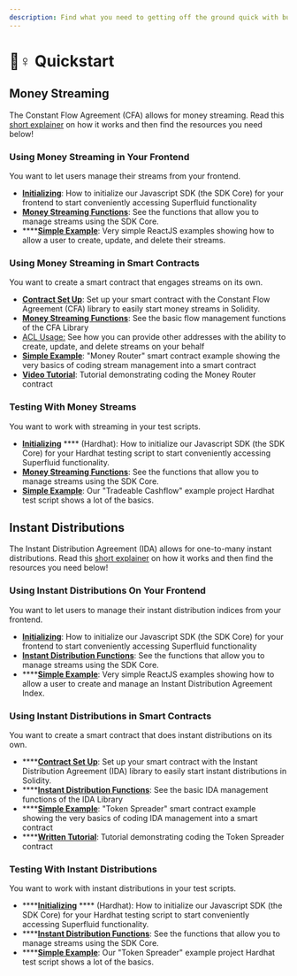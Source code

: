 ```yaml
---
description: Find what you need to getting off the ground quick with building on Superfluid
---
```


# 🏃♀ Quickstart

## Money Streaming

The Constant Flow Agreement (CFA) allows for money streaming. Read this [short explainer](https://docs.superfluid.finance/superfluid/protocol-overview/in-depth-overview/super-agreements/constant-flow-agreement-cfa) on how it works and then find the resources you need below!

### Using Money Streaming in Your Frontend

You want to let users manage their streams from your frontend.

* [**Initializing**](https://docs.superfluid.finance/superfluid/developers/sdk-initialization/sdk-core/sdk-core-initialization#infura-provider-initialization): How to initialize our Javascript SDK (the SDK Core) for your frontend to start conveniently accessing Superfluid functionality
* [**Money Streaming Functions**](https://docs.superfluid.finance/superfluid/developers/sdk-initialization/sdk-core/cfa-operations): See the functions that allow you to manage streams using the SDK Core.&#x20;
* ****[**Simple Example**](https://docs.superfluid.finance/superfluid/developers/interactive-tutorials/money-streaming-1): Very simple ReactJS examples showing how to allow a user to create, update, and delete their streams.

### Using Money Streaming in Smart Contracts

You want to create a smart contract that engages streams on its own.

* [**Contract Set Up**](https://docs.superfluid.finance/superfluid/developers/solidity-examples/solidity-libraries/cfav1-library#the-cfa-library): Set up your smart contract with the Constant Flow Agreement (CFA) library to easily start money streams in Solidity.
* [**Money Streaming Functions**](https://docs.superfluid.finance/superfluid/developers/solidity-examples/solidity-libraries/cfav1-library#using-the-cfa-library): See the basic flow management functions of the CFA Library
* [ACL Usage:](solidity-examples/cfa-access-control-list-acl.md) See how you can provide other addresses with the ability to create, update, and delete streams on your behalf
* [**Simple Example**](https://github.com/superfluid-finance/protocol-monorepo/tree/dev/examples/beginner-examples/money-router): "Money Router" smart contract example showing the very basics of coding stream management into a smart contract
* [**Video Tutorial**](https://www.youtube.com/watch?v=1mwbYQ429IU): Tutorial demonstrating coding the Money Router contract

### Testing With Money Streams

You want to work with streaming in your test scripts.

* [**Initializing**](https://docs.superfluid.finance/superfluid/developers/sdk-initialization/sdk-core/sdk-core-initialization#hardhat-signer-example) **** (Hardhat): How to initialize our Javascript SDK (the SDK Core) for your Hardhat testing script to start conveniently accessing Superfluid functionality.
* [**Money Streaming Functions**](https://docs.superfluid.finance/superfluid/developers/sdk-initialization/sdk-core/cfa-operations): See the functions that allow you to manage streams using the SDK Core.
* [**Simple Example**](https://github.com/superfluid-finance/protocol-monorepo/tree/dev/examples/tradeable-cashflow/test): Our "Tradeable Cashflow" example project Hardhat test script shows a lot of the basics.

## Instant Distributions

The Instant Distribution Agreement (IDA) allows for one-to-many instant distributions. Read this [short explainer](https://docs.superfluid.finance/superfluid/protocol-overview/in-depth-overview/super-agreements/instant-distribution-agreement-ida) on how it works and then find the resources you need below!

### Using Instant Distributions On Your Frontend

You want to let users to manage their instant distribution indices from your frontend.

* [**Initializing**](https://docs.superfluid.finance/superfluid/developers/sdk-initialization/sdk-core/sdk-core-initialization#infura-provider-initialization): How to initialize our Javascript SDK (the SDK Core) for your frontend to start conveniently accessing Superfluid functionality
* [**Instant Distribution Functions**](https://docs.superfluid.finance/superfluid/developers/sdk-initialization/sdk-core/ida-operations): See the functions that allow you to manage streams using the SDK Core.
* ****[**Simple Example**](https://docs.superfluid.finance/superfluid/developers/interactive-tutorials/instant-distribution): Very simple ReactJS examples showing how to allow a user to create and manage an Instant Distribution Agreement Index.

### Using Instant Distributions in Smart Contracts

You want to create a smart contract that does instant distributions on its own.

* ****[**Contract Set Up**](https://docs.superfluid.finance/superfluid/developers/solidity-examples/solidity-libraries/idav1-library#importing-and-initialization): Set up your smart contract with the Instant Distribution Agreement (IDA) library to easily start instant distributions in Solidity.
* ****[**Instant Distribution Functions**](https://docs.superfluid.finance/superfluid/developers/solidity-examples/solidity-libraries/idav1-library#api-specification): See the basic IDA management functions of the IDA Library
* ****[**Simple Example**](https://github.com/superfluid-finance/protocol-monorepo/blob/dev/examples/beginner-examples/token-spreader/contracts/TokenSpreader.sol): "Token Spreader" smart contract example showing the very basics of coding IDA management into a smart contract
* ****[**Written Tutorial**](https://github.com/superfluid-finance/protocol-monorepo/tree/dev/examples/beginner-examples/token-spreader#ida-tutorial): Tutorial demonstrating coding the Token Spreader contract

### Testing With Instant Distributions

You want to work with instant distributions in your test scripts.

* ****[**Initializing**](https://docs.superfluid.finance/superfluid/developers/sdk-initialization/sdk-core/sdk-core-initialization#hardhat-signer-example) **** (Hardhat): How to initialize our Javascript SDK (the SDK Core) for your Hardhat testing script to start conveniently accessing Superfluid functionality.
* ****[**Instant Distribution Functions**](https://docs.superfluid.finance/superfluid/developers/sdk-initialization/sdk-core/ida-operations): See the functions that allow you to manage streams using the SDK Core.
* ****[**Simple Example**](https://github.com/superfluid-finance/protocol-monorepo/blob/dev/examples/beginner-examples/token-spreader/test/TokenSpreader.test.js): Our "Token Spreader" example project Hardhat test script shows a lot of the basics.
